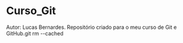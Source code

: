 # Curso_Git
Autor: Lucas Bernardes.
Repositório criado para o meu curso de Git e GitHub.git rm --cached